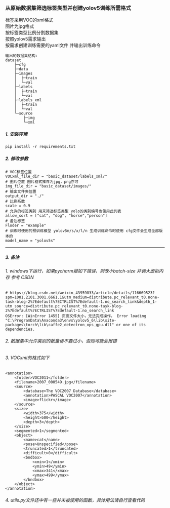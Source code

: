 ### 从原始数据集筛选标签类型并创建yolov5训练所需格式

标签采用VOC的xml格式\
图片为jpg格式\
按标签类型比例分割数据集\
按照yolov5需求输出\
按需求创建训练需要的yaml文件 并输出训练命令

```
输出的数据集结构: 
dataset
    ├─cfg
    ├─data
    ├─images
    │  ├─train
    │  └─val
    ├─labels
    │  ├─train
    │  └─val
    ├─labels_xml
    │  ├─train
    │  └─val
    └─source
        ├─img
        └─xml
```  

##### 1. 安装环境

```
pip install -r requirements.txt
```

##### 2. 修改参数

```
# VOC标签位置
VOCxml_file_dir = "basic_dataset/labels_xml/"
# 图片位置 图片格式推荐为jpg，png亦可
img_file_dir = "basic_dataset/images/"
# 输出文件夹位置
output_dir = "./"
# 比例系数
scale = 0.9
# 允许的标签类别 用来筛选标签类型 yolo的类别编号也使用此列表
allow_sort = ["cat", "dog", "horse","person"]
# 备注标签
Floder = "example"
# 训练时使用的预训练模型 yolov5m/s/x/l/n 生成训练命令时使用 cfg文件会生成全部版本的
model_name = "yolov5s"
```

---

##### 3. 备注

###### 1. windows下运行，如果pycharm报如下错误，则改小batch-size 并调大虚拟内存 参考 CSDN

``` 
# https://blog.csdn.net/weixin_43959833/article/details/116669523?spm=1001.2101.3001.6661.1&utm_medium=distribute.pc_relevant_t0.none-task-blog-2%7Edefault%7ECTRLIST%7Edefault-1.no_search_link&depth_1-utm_source=distribute.pc_relevant_t0.none-task-blog-2%7Edefault%7ECTRLIST%7Edefault-1.no_search_link
OSError: [WinError 1455] 页面文件太小，无法完成操作。 Error loading "C:\ProgramData\Anaconda3\envs\yolov5_6\lib\site-packages\torch\lib\caffe2_detectron_ops_gpu.dll" or one of its dependencies.
```

###### 2. 数据集中允许类别的数量请不要过小，否则可能会报错

###### 3. VOCxml的格式如下

```
<annotation>
	<folder>VOC2011</folder>
	<filename>2007_000549.jpg</filename>
	<source>
		<database>The VOC2007 Database</database>
		<annotation>PASCAL VOC2007</annotation>
		<image>flickr</image>
	</source>
	<size>
		<width>375</width>
		<height>500</height>
		<depth>3</depth>
	</size>
	<segmented>1</segmented>
	<object>
		<name>cat</name>
		<pose>Unspecified</pose>
		<truncated>1</truncated>
		<difficult>0</difficult>
		<bndbox>
			<xmin>1</xmin>
			<ymin>49</ymin>
			<xmax>341</xmax>
			<ymax>499</ymax>
		</bndbox>
	</object>
</annotation>
```

###### 4. utils.py文件还中有一些并未被使用的函数，具体用法请自行查看代码
